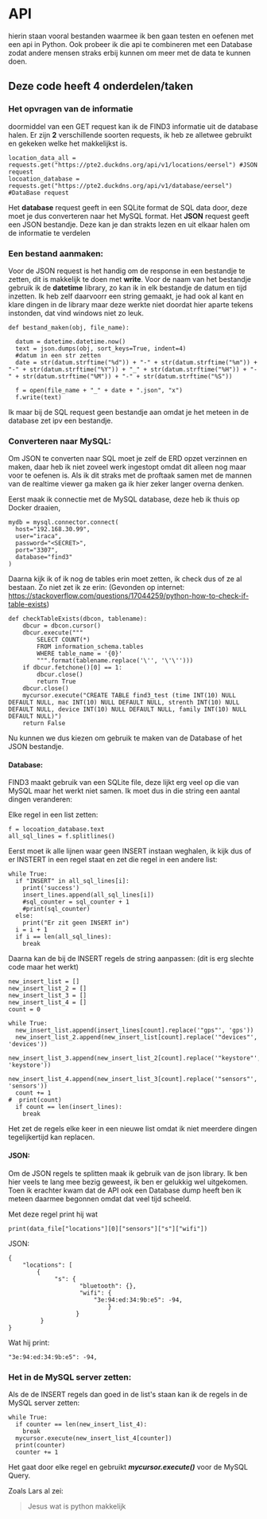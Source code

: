 # API
hierin staan vooral bestanden waarmee ik ben gaan testen en oefenen met een api in Python. Ook probeer ik die api te combineren met een Database zodat andere mensen straks erbij kunnen om meer met de data te kunnen doen.


## Deze code heeft 4 onderdelen/taken
### Het opvragen van de informatie
doormiddel van een GET request kan ik de FIND3 informatie uit de database halen. Er zijn **2** verschillende soorten requests, ik heb ze alletwee gebruikt en gekeken welke het makkelijkst is.


```
location_data_all = requests.get("https://pte2.duckdns.org/api/v1/locations/eersel") #JSON request
locoation_database = requests.get("https://pte2.duckdns.org/api/v1/database/eersel") #DataBase request
```

Het **database** request geeft in een SQLite format de SQL data door, deze moet je dus converteren naar het MySQL format.
Het **JSON** request geeft een JSON bestandje. Deze kan je dan strakts lezen en uit elkaar halen om de informatie te verdelen

### Een bestand aanmaken:
Voor de JSON request is het handig om de response in een bestandje te zetten, dit is makkelijk te doen met **write**.
Voor de naam van het bestandje gebruik ik de **datetime** library, zo kan ik in elk bestandje de datum en tijd inzetten. Ik heb zelf daarvoorr een string gemaakt, je had ook al kant en klare dingen in de library maar deze werkte niet doordat hier aparte tekens instonden, dat vind windows niet zo leuk.
```
def bestand_maken(obj, file_name):

  datum = datetime.datetime.now()
  text = json.dumps(obj, sort_keys=True, indent=4)
  #datum in een str zetten
  date = str(datum.strftime("%d")) + "-" + str(datum.strftime("%m")) + "-" + str(datum.strftime("%Y")) + "_" + str(datum.strftime("%H")) + "-" + str(datum.strftime("%M")) + "-" + str(datum.strftime("%S"))

  f = open(file_name + "_" + date + ".json", "x")
  f.write(text)
```
Ik maar bij de SQL request geen bestandje aan omdat je het meteen in de database zet ipv een bestandje.

### Converteren naar MySQL:
Om JSON te converten naar SQL moet je zelf de ERD opzet verzinnen en maken, daar heb ik niet zoveel werk ingestopt omdat dit alleen nog maar voor te oefenen is. Als ik dit straks met de proftaak samen met de mannen van de realtime viewer ga maken ga ik hier zeker langer overna denken.

Eerst maak ik connectie met de MySQL database, deze heb ik thuis op Docker draaien,
```
mydb = mysql.connector.connect(
  host="192.168.30.99",
  user="iraca",
  password="<SECRET>",
  port="3307",
  database="find3"
)
```
Daarna kijk ik of ik nog de tables erin moet zetten, ik check dus of ze al bestaan. Zo niet zet ik ze erin:
(Gevonden op internet: https://stackoverflow.com/questions/17044259/python-how-to-check-if-table-exists)
```
def checkTableExists(dbcon, tablename):
    dbcur = dbcon.cursor()
    dbcur.execute("""
        SELECT COUNT(*)
        FROM information_schema.tables
        WHERE table_name = '{0}'
        """.format(tablename.replace('\'', '\'\'')))
    if dbcur.fetchone()[0] == 1:
        dbcur.close()
        return True
    dbcur.close()
    mycursor.execute("CREATE TABLE find3_test (time INT(10) NULL DEFAULT NULL, mac INT(10) NULL DEFAULT NULL, strenth INT(10) NULL DEFAULT NULL, device INT(10) NULL DEFAULT NULL, family INT(10) NULL DEFAULT NULL)")
    return False
```

Nu kunnen we dus kiezen om gebruik te maken van de Database of het JSON bestandje.

#### Database:
FIND3 maakt gebruik van een SQLite file, deze lijkt erg veel op die van MySQL maar het werkt niet samen.
Ik moet dus in die string een aantal dingen veranderen:

Elke regel in een list zetten:
```
f = locoation_database.text
all_sql_lines = f.splitlines()
```
Eerst moet ik alle lijnen waar geen INSERT instaan weghalen, ik kijk dus of er INSTERT in een regel staat en zet die regel in een andere list:
```
while True:
  if "INSERT" in all_sql_lines[i]:
    print('success')
    insert_lines.append(all_sql_lines[i])
    #sql_counter = sql_counter + 1
    #print(sql_counter) 
  else:
    print("Er zit geen INSERT in")
  i = i + 1
  if i == len(all_sql_lines):
    break
```
Daarna kan de bij de INSERT regels de string aanpassen: (dit is erg slechte code maar het werkt)
```
new_insert_list = []
new_insert_list_2 = []
new_insert_list_3 = []
new_insert_list_4 = []
count = 0

while True:
  new_insert_list.append(insert_lines[count].replace('"gps"', 'gps'))
  new_insert_list_2.append(new_insert_list[count].replace('"devices"', 'devices'))
  new_insert_list_3.append(new_insert_list_2[count].replace('"keystore"', 'keystore'))
  new_insert_list_4.append(new_insert_list_3[count].replace('"sensors"', 'sensors'))
  count += 1
#  print(count)
  if count == len(insert_lines):
    break
```
Het zet de regels elke keer in een nieuwe list omdat ik niet meerdere dingen tegelijkertijd kan replacen.
#### JSON:
Om de JSON regels te splitten maak ik gebruik van de json library.
Ik ben hier veels te lang mee bezig geweest, ik ben er gelukkig wel uitgekomen. Toen ik erachter kwam dat de API ook een Database dump heeft ben ik meteen daarmee begonnen omdat dat veel tijd scheeld.

Met deze regel print hij wat 
```
print(data_file["locations"][0]["sensors"]["s"]["wifi"])
```
JSON:
```
{
    "locations": [
        {
             "s": {
                    "bluetooth": {},
                    "wifi": {
                        "3e:94:ed:34:9b:e5": -94,
                            }
                   }
         }
}
```
Wat hij print:
```
"3e:94:ed:34:9b:e5": -94,
```
### Het in de MySQL server zetten:
Als de de INSERT regels dan goed in de list's staan kan ik de regels in de MySQL server zetten:
```
while True:
  if counter == len(new_insert_list_4):
    break
  mycursor.execute(new_insert_list_4[counter])
  print(counter)
  counter += 1
```
Het gaat door elke regel en gebruikt ***mycursor.execute()*** voor de MySQL Query.


Zoals Lars al zei:

> Jesus wat is python makkelijk

